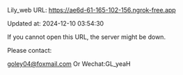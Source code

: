 Lily_web URL: https://ae6d-61-165-102-156.ngrok-free.app

Updated at: 2024-12-10 03:54:30

If you cannot open this URL, the server might be down.

Please contact: 

goley04@foxmail.com Or Wechat:GL_yeaH